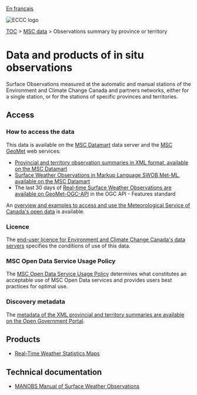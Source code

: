 [En français](readme_obs_insitu_fr.md)

![ECCC logo](../../img_eccc-logo.png)

[TOC](../../readme_en.md) > [MSC data](../readme_en.md) > Observations summary by province or territory 

# Data and products of in situ observations

Surface Observations measured at the automatic and manual stations of the Environment and Climate Change Canada and partners networks, either for a single station, or for the stations of specific provinces and territories. 

## Access

### How to access the data

This data is available on the [MSC Datamart](../../msc-datamart/readme_en.md) data server and the [MSC GeoMet](../../msc-geomet/readme_en.md) web services:

* [Provincial and territory observation summaries in XML format, available on the MSC Datamart](readme_obs_insitu_xmldatamart_en.md) 
* [Surface Weather Observations in Markup Language SWOB Met-ML, available on the MSC Datamart](readme_obs_insitu_swobdatamart_en.md)
* The last 30 days of [Real-time Surface Weather Observations are available on GeoMet-OGC-API](https://api.weather.gc.ca/collections/swob-realtime) in the OGC API - Features standard

An [overview and examples to access and use the Meteorological Service of Canada's open data](../../usage/readme_en.md) is available.

### Licence

The [end-user licence for Environment and Climate Change Canada's data servers](../../licence/readme_en.md) specifies the conditions of use of this data.

### MSC Open Data Service Usage Policy

The [MSC Open Data Service Usage Policy](../../usage-policy/readme_en.md) determines what constitutes an acceptable use of MSC Open Data services and provides users best practices for optimal use.

### Discovery metadata

The [metadata of the XML provincial and territory summaries are available on the Open Government Portal](https://open.canada.ca/data/en/dataset/493966f9-f683-4e56-8fa6-8799999c00bd).

## Products

* [Real-Time Weather Statistics Maps](https://collaboration.cmc.ec.gc.ca/cmc/wtoftpa/www/)

## Technical documentation

* [MANOBS Manual of Surface Weather Observations](https://www.canada.ca/en/environment-climate-change/services/weather-manuals-documentation/manobs-surface-observations.html)
